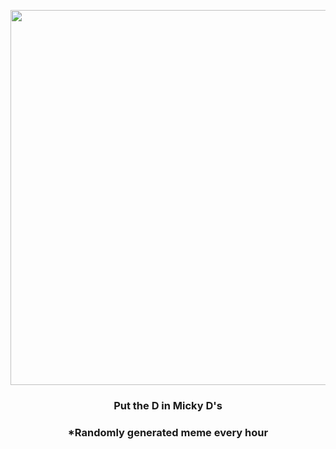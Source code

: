 <p align="center">
        <img src="https://i.imgur.com/2l17MMI.gif" width="600" height="600">
        </p>
        <h3 align="center">Put the D in Micky D's</h3>
        <h3 align="center">*Randomly generated meme every hour</h3>
    